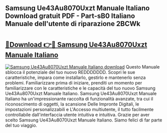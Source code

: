 ## Samsung Ue43Au8070Uxzt Manuale Italiano Download gratuit PDF - Part-sB0 Italiano Manuale dell'utente di riparazione 2BCWk

# <h2><a href="http://df9z3i.blite.top/?on=Samsung+Ue43Au8070Uxzt+Manuale+Italiano">🔗Download 👉🔴 Samsung Ue43Au8070Uxzt Manuale Italiano</a></h2>

[![Samsung Ue43Au8070Uxzt Manuale Italiano download](https://i.imgur.com/lujVjoI.png)](http://df9z3i.blite.top/?on=Samsung+Ue43Au8070Uxzt+Manuale+Italiano)
Questo Manuale sblocca il potenziale del tuo nuovo REDDDDDDD. Scopri le sue caratteristiche, impara come installarlo, gestirlo e mantenerlo senza problemi. Familiarizzare prima di iniziare, prenditi un momento per familiarizzare con le caratteristiche e le capacità del tuo nuovo Samsung Ue43Au8070Uxzt Manuale Italiano. Samsung Ue43Au8070Uxzt Manuale Italiano ha un'impressionante raccolta di funzionalità avanzate, tra cui il riconoscimento di oggetti, la scansione Delle Impronte Digitali, le impostazioni personalizzabili e L'Accesso multiutente, il tutto facilmente controllabile dall'interfaccia utente intuitiva e intuitiva. Grazie per aver scelto Samsung Ue43Au8070Uxzt Manuale Italiano. Siamo felici di far parte del tuo viaggio.
